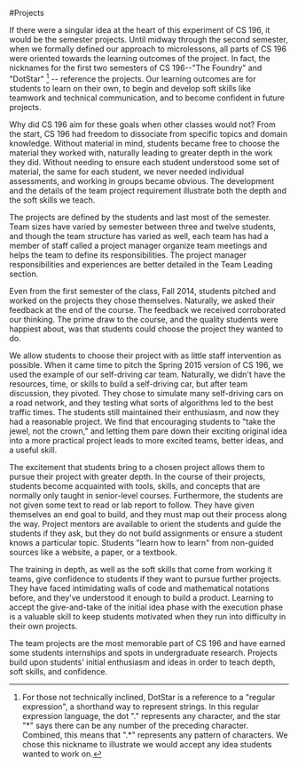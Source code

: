 #Projects

If there were a singular idea at the heart of this experiment of CS 196, it would be the semester projects. Until midway through the second semester, when we formally defined our approach to microlessons, all parts of CS 196 were oriented towards the learning outcomes of the project. In fact, the nicknames for the first two semesters of CS 196--"The Foundry" and "DotStar" [^1] -- reference the projects. Our learning outcomes are for students to learn on their own, to begin and develop soft skills like teamwork and technical communication, and to become confident in future projects.

Why did CS 196 aim for these goals when other classes would not? From the start, CS 196 had freedom to dissociate from specific topics and domain knowledge. Without material in mind, students became free to choose the material they worked with, naturally leading to greater depth in the work they did. Without needing to ensure each student understood some set of material, the same for each student, we never needed individual assessments, and working in groups became obvious. The development and the details of the team project requirement illustrate both the depth and the soft skills we teach.

The projects are defined by the students and last most of the semester. Team sizes have varied by semester between three and twelve students, and though the team structure has varied as well, each team has had a member of staff called a project manager organize team meetings and helps the team to define its responsibilities. The project manager responsibilities and experiences are better detailed in the Team Leading section. 

Even from the first semester of the class, Fall 2014, students pitched and worked on the projects they chose themselves. Naturally, we asked their feedback at the end of the course. The feedback we received corroborated our thinking. The prime draw to the course, and the quality students were happiest about, was that students could choose the project they wanted to do.
  
We allow students to choose their project with as little staff intervention as possible. When it came time to pitch the Spring 2015 version of CS 196, we used the example of our self-driving car team. Naturally, we didn't have the resources, time, or skills to build a self-driving car, but after team discussion, they pivoted. They chose to simulate many self-driving cars on a road network, and they testing what sorts of algorithms led to the best traffic times. The students still maintained their enthusiasm, and now they had a reasonable project. We find that encouraging students to "take the jewel, not the crown," and letting them pare down their exciting original idea into a more practical project leads to more excited teams, better ideas, and a useful skill.

The excitement that students bring to a chosen project allows them to pursue their project with greater depth. In the course of their projects, students become acquainted with tools, skills, and concepts that are normally only taught in senior-level courses. Furthermore, the students are not given some text to read or lab report to follow. They have given themselves an end goal to build, and they must map out their process along the way. Project mentors are available to orient the students and guide the students if they ask, but they do not build assignments or ensure a student knows a particular topic. Students "learn how to learn" from non-guided sources like a website, a paper, or a textbook.

The training in depth, as well as the soft skills that come from working it teams, give confidence to students if they want to pursue further projects. They have faced intimidating walls of code and mathematical notations before, and they've understood it enough to build a product. Learning to accept the give-and-take of the initial idea phase with the execution phase is a valuable skill to keep students motivated when they run into difficulty in their own projects.

The team projects are the most memorable part of CS 196 and have earned some students internships and spots in undergraduate research. Projects build upon students' initial enthusiasm and ideas in order to teach depth, soft skills, and confidence.

[^1]: For those not technically inclined, DotStar is a reference to a "regular expression", a shorthand way to represent strings. In this regular expression language, the dot "." represents any character, and the star "\*" says there can be any number of the preceding character. Combined, this means that ".\*" represents any pattern of characters. We chose this nickname to illustrate we would accept any idea students wanted to work on.